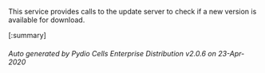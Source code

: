 






This service provides calls to the update server to check if a new version is available for download.

[:summary]

###### Auto generated by Pydio Cells Enterprise Distribution v2.0.6 on 23-Apr-2020
